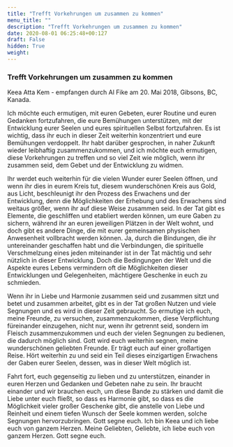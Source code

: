 ```yaml
---
title: "Trefft Vorkehrungen um zusammen zu kommen"
menu_title: ""
description: "Trefft Vorkehrungen um zusammen zu kommen"
date: 2020-08-01 06:25:48+00:127
draft: False
hidden: True
weight:
---
```

### Trefft Vorkehrungen um zusammen zu kommen

Keea Atta Kem - empfangen durch Al Fike am 20. Mai 2018, Gibsons, BC, Kanada.

Ich möchte euch ermutigen, mit euren Gebeten, eurer Routine und euren Gedanken fortzufahren, die eure Bemühungen unterstützen, mit der Entwicklung eurer Seelen und eures spirituellen Selbst fortzufahren. Es ist wichtig, dass ihr euch in dieser Zeit weiterhin konzentriert und eure Bemühungen verdoppelt. Ihr habt darüber gesprochen, in naher Zukunft wieder leibhaftig zusammenzukommen, und ich möchte euch ermutigen, diese Vorkehrungen zu treffen und so viel Zeit wie möglich, wenn ihr zusammen seid, dem Gebet und der Entwicklung zu widmen.

Ihr werdet euch weiterhin für die vielen Wunder eurer Seelen öffnen, und wenn ihr dies in eurem Kreis tut, diesem wunderschönen Kreis aus Gold, aus Licht, beschleunigt ihr den Prozess des Erwachens und der Entwicklung, denn die Möglichkeiten der Erhebung und des Erwachens sind weitaus größer, wenn ihr auf diese Weise zusammen seid. In der Tat gibt es Elemente, die geschliffen und etabliert werden können, um eure Gaben zu sichern, während ihr an euren jeweiligen Plätzen in der Welt wohnt, und doch gibt es andere Dinge, die mit eurer gemeinsamen physischen Anwesenheit vollbracht werden können. Ja, durch die Bindungen, die ihr untereinander geschaffen habt und die Verbindungen, die spirituelle Verschmelzung eines jeden miteinander ist in der Tat mächtig und sehr nützlich in dieser Entwicklung. Doch die Bedingungen der Welt und die Aspekte eures Lebens vermindern oft die Möglichkeiten dieser Entwicklungen und Gelegenheiten, mächtigere Geschenke in euch zu schmieden.

Wenn ihr in Liebe und Harmonie zusammen seid und zusammen sitzt und betet und zusammen arbeitet, gibt es in der Tat großen Nutzen und viele Segnungen und es wird in dieser Zeit gebraucht. So ermutige ich euch, meine Freunde, zu versuchen, zusammenzukommen, diese Verpflichtung füreinander einzugehen, nicht nur, wenn ihr getrennt seid, sondern im Fleisch zusammenzukommen und euch der vielen Segnungen zu bedienen, die dadurch möglich sind. Gott wird euch weiterhin segnen, meine wunderschönen geliebten Freunde. Er trägt euch auf einer großartigen Reise. Hört weiterhin zu und seid ein Teil dieses einzigartigen Erwachens der Gaben eurer Seelen, dessen, was in dieser Welt möglich ist.

Fahrt fort, euch gegenseitig zu lieben und zu unterstützen, einander in euren Herzen und Gedanken und Gebeten nahe zu sein. Ihr braucht einander und wir brauchen euch, um diese Bande zu stärken und damit die Liebe unter euch fließt, so dass es Harmonie gibt, so dass es die Möglichkeit vieler großer Geschenke gibt, die anstelle von Liebe und Reinheit und einem tiefen Wunsch der Seele kommen werden, solche Segnungen hervorzubringen. Gott segne euch. Ich bin Keea und ich liebe euch von ganzem Herzen. Meine Geliebten, Geliebte, ich liebe euch von ganzem Herzen. Gott segne euch.
